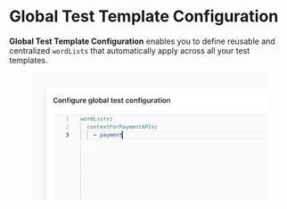 # Global Test Template Configuration

**Global Test Template Configuration** enables you to define reusable and centralized `wordLists` that automatically apply across all your test templates.

<figure><img src="../../.gitbook/assets/image (2) (1) (1) (1) (1) (1).png" alt=""><figcaption></figcaption></figure>
